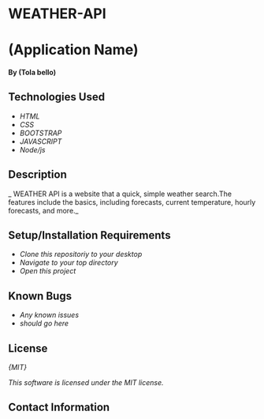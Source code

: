 # WEATHER-API
# (Application Name)

#### By (Tola bello)

## Technologies Used

* _HTML_
* _CSS_
* _BOOTSTRAP_
* _JAVASCRIPT_
* _Node/js_
## Description
_ WEATHER API is a website that a quick, simple weather search.The features include the basics, including forecasts, current temperature, hourly forecasts, and more._
## Setup/Installation Requirements

* _Clone this repositoriy to your desktop_ 
* _Navigate to your top directory_
* _Open this project_

## Known Bugs

* _Any known issues_
* _should go here_

## License
_{MIT}_

_This software is licensed under the MIT license._
## Contact Information
